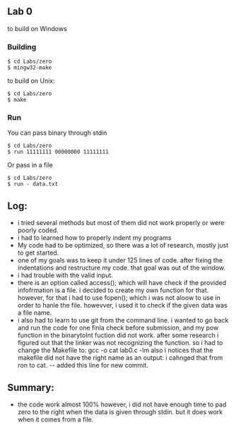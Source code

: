 ## Lab 0
to build on Windows

### Building
```
$ cd Labs/zero
$ mingw32-make
```
to build on Unix: 
```
$ cd Labs/zero
$ make 
```
### Run

You can pass binary through stdin 
``` 
$ cd Labs/zero
$ run 11111111 00000000 11111111
``` 

Or pass in a file
```
$ cd Labs/zero
$ run - data.txt
```
## Log:
- i tried several methods but most of them did not work properly or were poorly coded. 
- i had to learned how to properly indent my programs
- My code had to be optimized, so there was a lot of research, mostly just to get started. 
- one of my  goals was to keep it under 125 lines of code. after fixing the indentations and restructure my code. that goal was out of the window.
 - i had trouble with the valid input. 
 - there is an option called access(); which will have check if the provided infofrmation is a file. i decided to create my own function for that. however, for that i had to use fopen(); which i was not aloow to use in order to hanle the file. howevver, i used it to check if the given data was a file name. 
 - i also had to learn to use git from the command line. 
 i wanted to go back and run the code for one finla check before submission, and my pow function in the binarytoInt fuction did not work. after some research i figured out that the linker was not recognizing the function. so i had to change the Makefile to: gcc -o cat lab0.c -lm
 also i notices that the makefile did not have the right name as an output: i cahnged that from ron to cat.
 -- added this line for new commit. 
 ## Summary: 
- the code work almost 100% however, i did not have enough time to pad zero to the right when the data is given  through stdin. but it does work when it comes from a file. 
